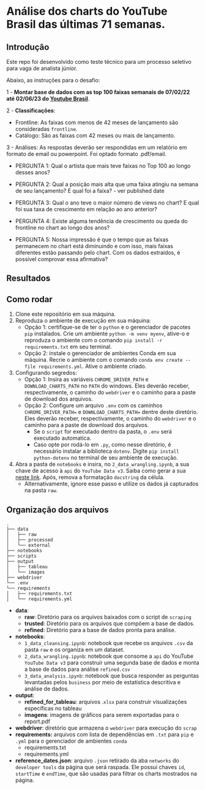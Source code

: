 
# Análise dos charts do YouTube Brasil das últimas 71 semanas.

## Introdução

Este repo foi desenvolvido como teste técnico para um processo seletivo para vaga de analista júnior.

Abaixo, as instruções para o desafio:

1 - **Montar base de dados com as top 100 faixas semanais de 07/02/22 até 02/06/23 do [Youtube Brasil](https://charts.youtube.com/charts/TopSongs/br?hl=pt)**.

2 - **Classificações**:
- Frontline: As faixas com menos de 42 meses de lançamento são consideradas `frontline`.
- Catálogo: São as faixas com 42 meses ou mais de lançamento.

3 - Análises:
As respostas deverão ser respondidas em um relatório em formato de email ou powerpoint. Foi optado formato .pdf/email.

- PERGUNTA 1: Qual o artista que mais teve faixas no Top 100 ao longo desses anos?

- PERGUNTA 2: Qual a posição mais alta que uma faixa atingiu na semana de seu lançamento? E qual foi a faixa? - ver published date

- PERGUNTA 3: Qual o ano teve o maior número de views no chart? E qual foi sua taxa de crescimento em relação ao ano anterior?

- PERGUNTA 4: Existe alguma tendência de crescimento ou queda do frontline no chart ao longo dos anos?

- PERGUNTA 5: Nossa impressão é que o tempo que as faixas permanecem no chart está diminuindo e com isso, mais faixas diferentes estão passando pelo chart. Com os dados extraídos, é possível comprovar essa afirmativa?

## Resultados

## Como rodar

1. Clone este repositório em sua máquina.
2. Reproduza o ambiente de execução em sua máquina:
	- Opção 1: certifique-se de ter o `python` e o gerenciador de pacotes `pip` instalados. Crie um ambiente `python -m venv myenv`, ative-o e reproduza o ambiente com o comando `pip install -r requirements.txt` em seu terminal.
	- Opção 2: instale o gerenciador de ambientes Conda em sua máquina. Recrie o ambiente com o comando `conda env create --file requirements.yml`. Ative o ambiente criado.
3. Configurando segredos:
	- Opção 1: Insira as variáveis `CHROME_DRIVER_PATH` e `DOWNLOAD_CHARTS_PATH` no `PATH` do windows. Eles deverão receber, respectivamente, o caminho do `webdriver` e o caminho para a paste de download dos arquivos.
	- Opção 2: Configure um arquivo `.env` com os caminhos `CHROME_DRIVER_PATH=` e `DOWNLOAD_CHARTS_PATH=` dentre deste diretório. Eles deverão receber, respectivamente, o caminho do `webdriver` e o caminho para a paste de download dos arquivos.
		- Se o `script` for executado dentro da pasta, o `.env` será executado automatica.
		- Caso opte por rodá-lo em `.py`, como nesse diretório, é necessário instalar a biblioteca `dotenv`. Digite `pip install python-dotenv` no terminal de seu ambiente de execução.
4. Abra a pasta de `notebooks` e insira, no `2_data_wrangling.ipynb`, a sua chave de acesso à `api` do `YouTube Data v3`. Saiba como gerar a sua [neste link](https://developers.google.com/youtube/registering_an_application?hl=pt-br). Após, remova a formatação `docstring` da célula.
	- Alternativamente, ignore esse passo e utilize os dados já capturados na pasta `raw`.



## Organização dos arquivos

```
.
├── data
│   ├── raw
│   ├── processed
│   └── external
├── notebooks
├── scripts
├── output
│   ├── tableau
│   └── images
├── webdriver
└── .env
└── requirements
│   ├── requirements.txt
│   └── requirements.yml

```

- **data**:
	- **raw**: Diretório para os arquivos baixados com o script de `scraping`
	- **trusted**: Diretório para os arquivos que compõem a base de dados.
	- **refined**: Diretório para a base de dados pronta para análise.
- **notebooks**:
	- `1_data_cleansing.ipynb`: notebook que recebe os arquivos `.csv` da pasta `raw` e os organiza em um dataset.
	- `2_data_wrangling.ipynb`: notebook que consome a `api` do YouTube `YouTube Data v3` para construir uma segunda base de dados e monta a base de dados para análise `refined.csv`
	- `3_data_analysis.ipynb`: notebook que busca responder as perguntas levantadas pelos `business` por meio de estatística descritiva e análise de dados.
- **output**:
	- **refined_for_tableau**: arquivos .`xlsx` para construir visualizações específicas no tableau
	- **imagens**: imagens de gráficos para serem exportadas para o report.pdf
- **webdriver**: diretório que armazena o `webdriver` para execução do `scrap`
- **requirements:** arquivos com lista de dependências em `.txt` para `pip` e `.yml` para o gerenciador de ambientes `conda`
	- requirements.txt
	- requirements.yml
- **reference_dates.json**: arquivo `.json` retirado da aba `networks` do `developer tools` da página que será raspada. Ele possui chaves `id`, `startTime` e `endTime`, que são usadas para filtrar os charts mostrados na página.